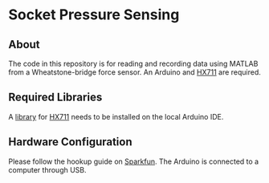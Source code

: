 # Socket Pressure Sensing

## About
The code in this repository is for reading and recording data using MATLAB from a Wheatstone-bridge force sensor.
An Arduino and [HX711](https://www.sparkfun.com/products/13879) are required.

## Required Libraries
A [library](https://github.com/bogde/HX711) for [HX711](https://www.sparkfun.com/products/13879) needs to be installed on the local Arduino IDE. 

## Hardware Configuration
Please follow the hookup guide on [Sparkfun](https://learn.sparkfun.com/tutorials/load-cell-amplifier-hx711-breakout-hookup-guide?_ga=2.261760585.538125730.1548091346-1858554380.1488043603). The Arduino is connected to a computer through USB.
